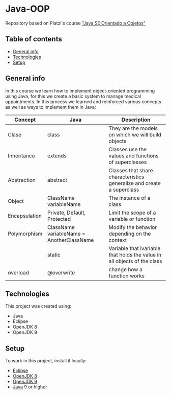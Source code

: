 # Java-OOP
Repository based on Platzi's course ["Java SE Orientado a Objetos"](https://platzi.com/clases/java-oop/)

## Table of contents
* [General info](#general-info)
* [Technologies](#technologies)
* [Setup](#setup)

## General info
In this course we learn how to implement object-oriented programming using Java, for this we create a basic system to manage medical appointments.
In this process we learned and reinforced various concepts as well as ways to implement them in Java:

| Concept | Java | Description |
|-|-|-|
| Clase | class | They are the models on which we will build objects |
| Inheritance | extends | Classes use the values and functions of superclasses |
| Abstraction | abstract | Classes that share characteristics generalize and create a superclass |
| Object | ClassName variableName | The instance of a class |
| Encapsulation | Private, Default, Protected | Limit the scope of a variable or function |
| Polymorphism | ClassName variableName = AnotherClassName | Modify the behavior depending on the context |
| | static | Variable that ivariable that holds the value in all objects of the class|
| overload | @overwrite | change how a function works |


## Technologies

This project was created using:
* Java
* Eclipse
* OpenJDK 8
* OpenJDK 9

## Setup

To work in this project, install it locally:
* [Eclipse](https://www.eclipse.org/downloads/)
* [OpenJDK 8](https://adoptopenjdk.net/?variant=openjdk8&jvmVariant=hotspot)
* [OpenJDK 9](https://adoptopenjdk.net/?variant=openjdk11&jvmVariant=hotspot)
* [Java](https://www.java.com/es/download/manual.jsp) 9 or higher



